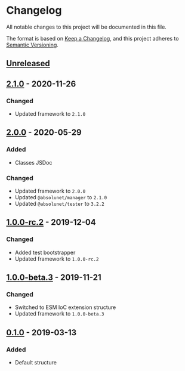 # Changelog
All notable changes to this project will be documented in this file.

The format is based on [Keep a Changelog](https://keepachangelog.com/en/1.1.0/),
and this project adheres to [Semantic Versioning](https://semver.org/spec/v2.0.0.html).






## [Unreleased]



## [2.1.0] - 2020-11-26

### Changed
 - Updated framework to `2.1.0`



## [2.0.0] - 2020-05-29

### Added
 - Classes JSDoc

### Changed
 - Updated framework to `2.0.0`
 - Updated `@absolunet/manager` to `2.1.0`
 - Updated `@absolunet/tester` to `3.2.2`



## [1.0.0-rc.2] - 2019-12-04

### Changed
 - Added test bootstrapper
 - Updated framework to `1.0.0-rc.2`



## [1.0.0-beta.3] - 2019-11-21

### Changed
 - Switched to ESM IoC extension structure
 - Updated framework to `1.0.0-beta.3`



## [0.1.0] - 2019-03-13

### Added
 - Default structure




[Unreleased]:    https://github.com/absolunet/node-ioc-app/compare/2.1.0...HEAD
[2.1.0]:         https://github.com/absolunet/node-ioc-app/compare/2.0.0...2.1.0
[2.0.0]:         https://github.com/absolunet/node-ioc-app/compare/1.0.0-rc-2...2.0.0
[1.0.0-rc.2]:    https://github.com/absolunet/node-ioc-app/compare/1.0.0-beta.3...1.0.0-rc.2
[1.0.0-beta.3]:  https://github.com/absolunet/node-ioc-app/compare/0.1.0...1.0.0-beta.3
[0.1.0]:         https://github.com/absolunet/node-ioc-app/releases/tag/0.1.0

